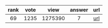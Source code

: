 
| rank | vote | view | answer | url |
|:-:|:-:|:-:|:-:|:-:|
|69|1235|1275390|7| [url](http://stackoverflow.com/questions/4706499/how-do-you-append-to-a-file) |
